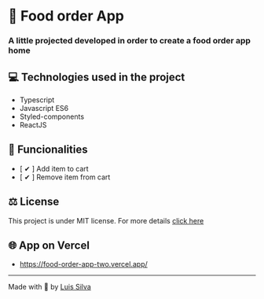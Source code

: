 # 🥗 Food order App

### A little projected developed in order to create a food order app home

## 💻 Technologies used in the project

- Typescript
- Javascript ES6
- Styled-components
- ReactJS

## 🔧 Funcionalities

- [ ✔ ] Add item to cart
- [ ✔ ] Remove item from cart

## ⚖ License

This project is under MIT license. For more details [click here](/LICENSE)

## 🌐 App on Vercel

- https://food-order-app-two.vercel.app/

---

Made with 💜 by [Luis Silva](https://github.com/luis-gustavoj)
